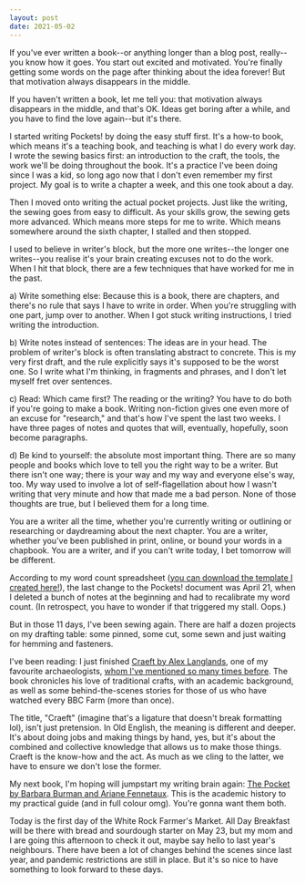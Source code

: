 ```yaml
---
layout: post
date: 2021-05-02
---
```


If you've ever written a book--or anything longer than a blog post, really--you know how it goes. You start out excited and motivated. You're finally getting some words on the page after thinking about the idea forever! But that motivation always disappears in the middle. 

If you haven't written a book, let me tell you: that motivation always disappears in the middle, and that's OK. Ideas get boring after a while, and you have to find the love again--but it's there. 

I started writing Pockets! by doing the easy stuff first. It's a how-to book, which means it's a teaching book, and teaching is what I do every work day. I wrote the sewing basics first: an introduction to the craft, the tools, the work we'll be doing throughout the book. It's a practice I've been doing since I was a kid, so long ago now that I don't even remember my first project. My goal is to write a chapter a week, and this one took about a day.

Then I moved onto writing the actual pocket projects. Just like the writing, the sewing goes from easy to difficult. As your skills grow, the sewing gets more advanced. Which means more steps for me to write. Which means somewhere around the sixth chapter, I stalled and then stopped. 

I used to believe in writer's block, but the more one writes--the longer one writes--you realise it's your brain creating excuses not to do the work. When I hit that block, there are a few techniques that have worked for me in the past.

a) Write something else: Because this is a book, there are chapters, and there's no rule that says I have to write in order. When you're struggling with one part, jump over to another. When I got stuck writing instructions, I tried writing the introduction.

b) Write notes instead of sentences: The ideas are in your head. The problem of writer's block is often translating abstract to concrete. This is my very first draft, and the rule explicitly says it's supposed to be the worst one. So I write what I'm thinking, in fragments and phrases, and I don't let myself fret over sentences.

c) Read: Which came first? The reading or the writing? You have to do both if you're going to make a book. Writing non-fiction gives one even more of an excuse for "research," and that's how I've spent the last two weeks. I have three pages of notes and quotes that will, eventually, hopefully, soon become paragraphs.

d) Be kind to yourself: the absolute most important thing. There are so many people and books which love to tell you the right way to be a writer. But there isn't one way; there is your way and my way and everyone else's way, too. My way used to involve a lot of self-flagellation about how I wasn't writing that very minute and how that made me a bad person. None of those thoughts are true, but I believed them for a long time.

You are a writer all the time, whether you're currently writing or outlining or researching or daydreaming about the next chapter. You are a writer, whether you've been published in print, online, or bound your words in a chapbook. You are a writer, and if you can't write today, I bet tomorrow will be different.

According to my word count spreadsheet ([you can download the template I created here!](https://github.com/jessdriscoll/congenial-telegram/tree/master/templates)), the last change to the Pockets! document was April 21, when I deleted a bunch of notes at the beginning and had to recalibrate my word count. (In retrospect, you have to wonder if that triggered my stall. Oops.)

But in those 11 days, I've been sewing again. There are half a dozen projects on my drafting table: some pinned, some cut, some sewn and just waiting for hemming and fasteners.

I've been reading: I just finished [Craeft by Alex Langlands](https://bookshop.org/books/craeft-an-inquiry-into-the-origins-and-true-meaning-of-traditional-crafts/9780393356571), one of my favourite archaeologists, [whom I've mentioned so many times before](jessdriscoll.com/blog/2020/05/04/we-will-remember). The book chronicles his love of traditional crafts, with an academic background, as well as some behind-the-scenes stories for those of us who have watched every BBC Farm (more than once). 

The title, "Craeft" (imagine that's a ligature that doesn't break formatting lol), isn't just pretension. In Old English, the meaning is different and deeper. It's about doing jobs and making things by hand, yes, but it's about the combined and collective knowledge that allows us to make those things. Craeft is the know-how and the act. As much as we cling to the latter, we have to ensure we don't lose the former.

My next book, I'm hoping will jumpstart my writing brain again: [The Pocket by Barbara Burman and Ariane Fennetaux](https://bookshop.org/books/the-pocket-a-hidden-history-of-women-s-lives-1660-1900/9780300253740). This is the academic history to my practical guide (and in full colour omg). You're gonna want them both. 

Today is the first day of the White Rock Farmer's Market. All Day Breakfast will be there with bread and sourdough starter on May 23, but my mom and I are going this afternoon to check it out, maybe say hello to last year's neighbours. There have been a lot of changes behind the scenes since last year, and pandemic restrictions are still in place. But it's so nice to have something to look forward to these days. 
